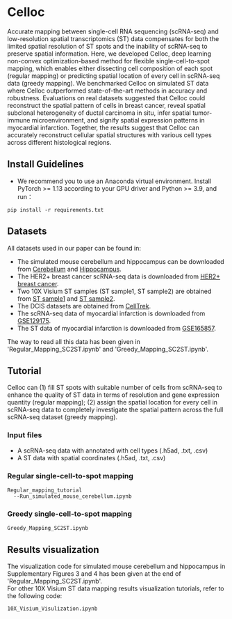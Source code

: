 # Celloc
Accurate mapping between single-cell RNA sequencing (scRNA-seq) and low-resolution spatial transcriptomics (ST) data compensates for both the limited spatial resolution of ST spots and the inability of scRNA-seq to preserve spatial information. Here, we developed Celloc, deep learning non-convex optimization-based method for flexible single-cell-to-spot mapping, which enables either dissecting cell composition of each spot (regular mapping) or predicting spatial location of every cell in scRNA-seq data (greedy mapping). We benchmarked Celloc on simulated ST data where Celloc outperformed state-of-the-art methods in accuracy and robustness. Evaluations on real datasets suggested that Celloc could reconstruct the spatial pattern of cells in breast cancer, reveal spatial subclonal heterogeneity of ductal carcinoma in situ, infer spatial tumor-immune microenvironment, and signify spatial expression patterns in myocardial infarction. Together, the results suggest that Celloc can accurately reconstruct cellular spatial structures with various cell types across different histological regions.
## Install Guidelines
* We recommend you to use an Anaconda virtual environment. Install PyTorch >= 1.13 according to your GPU driver and Python >= 3.9, and run：

```
pip install -r requirements.txt
```
## Datasets
All datasets used in our paper can be found in:
* The simulated mouse cerebellum and hippocampus can be downloaded from [Cerebellum](https://drive.google.com/file/d/1qfz2T8u3HRG4qdZc9qafcO4aCvjA91Rb/view?usp=share_link) and [Hippocampus](https://drive.google.com/file/d/1Jyd14n-ISc5lF65pnJWLhCCgSkpjtbsr/view?usp=share_link).
* The HER2+ breast cancer scRNA-seq data is downloaded from [HER2+ breast cancer](https://drive.google.com/file/d/1G8gK4MxCmRG4JZi588wloMsP8iZlQf_z/view?usp=share_link).
* Two 10X Visium ST samples (ST sample1, ST sample2) are obtained from [ST sample1](https://www.10xgenomics.com/datasets/human-breast-cancer-ductal-carcinoma-in-situ-invasive-carcinoma-ffpe-1-standard-1-3-0) and [ST sample2](https://www.10xgenomics.com/datasets/human-breast-cancer-visium-fresh-frozen-whole-transcriptome-1-standard).
* The DCIS datasets are obtained from [CellTrek](https://github.com/navinlabcode/CellTrek).
* The scRNA-seq data of myocardial infarction is downloaded from [GSE129175](https://www.ncbi.nlm.nih.gov/geo/query/acc.cgi?acc=GSE129175).
* The ST data of myocardial infarction is downloaded from [GSE165857](https://www.ncbi.nlm.nih.gov/geo/query/acc.cgi?acc=GSE165857).

The way to read all this data has been given in 'Regular_Mapping_SC2ST.ipynb' and 'Greedy_Mapping_SC2ST.ipynb'.

## Tutorial
Celloc can (1) fill ST spots with suitable number of cells from scRNA-seq to enhance the quality of ST data in terms of resolution and gene expression quantity (regular mapping); (2) assign the spatial location for every cell in scRNA-seq data to completely investigate the spatial pattern across the full scRNA-seq dataset (greedy mapping).
### Input files
* A scRNA-seq data with annotated with cell types (.h5ad, .txt, .csv)
* A ST data with spatial coordinates (.h5ad, .txt, .csv)

### Regular single-cell-to-spot mapping
  ```
  Regular_mapping_tutorial
    --Run_simulated_mouse_cerebellum.ipynb
  ```
### Greedy single-cell-to-spot mapping
  ```
  Greedy_Mapping_SC2ST.ipynb
  ```

## Results visualization
The visualization code for simulated mouse cerebellum and hippocampus in Supplementary Figures 3 and 4 has been given at the end of 'Regular_Mapping_SC2ST.ipynb'.  
For other 10X Visium ST data mapping results visualization tutorials, refer to the following code:  
  ```
  10X_Visium_Visulization.ipynb
  ```
